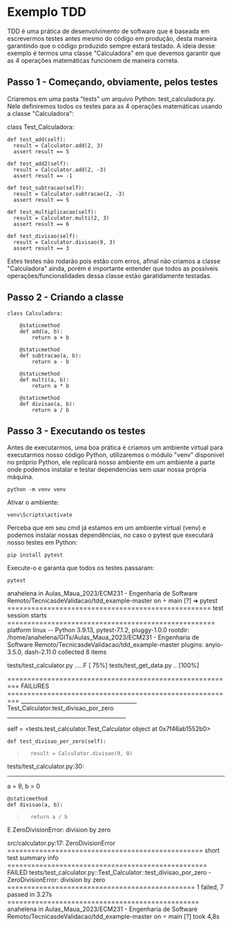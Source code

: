 # Exemplo TDD

TDD é uma prática de desenvolvimento de software que é baseada em escrevermos testes antes mesmo do código em produção, desta maneira garantindo que o código produzido sempre estará testado.
A ideia desse exemplo é termos uma classe "Calculadora" em que devemos garantir que as 4 operações matemáticas funcionem de maneira correta.

## Passo 1 - Começando, obviamente, pelos testes

Criaremos em uma pasta "tests" um arquivo Python: test_calculadora.py. Nele definiremos todos os testes para as 4 operações matemáticas usando a classe "Calculadora":

class Test_Calculadora:
  ```
  def test_add(self):
    result = Calculator.add(2, 3)
    assert result == 5
    
  def test_add2(self):
    result = Calculator.add(2, -3)
    assert result == -1

  def test_subtracao(self):
    result = Calculator.subtracao(2, -3)
    assert result == 5

  def test_multiplicacao(self):
    result = Calculator.multi(2, 3)
    assert result == 6

  def test_divisao(self):
    result = Calculator.divisao(9, 3)
    assert result == 3
  ```
Estes testes não rodarão pois estão com erros, afinal não criamos a classe "Calculadora" ainda, porém é importante entender que todos as possíveis operações/funcionalidades dessa classe estão garatidamente testadas.

## Passo 2 - Criando a classe
  ```
  class Calculadora:
      
      @staticmethod
      def add(a, b):
          return a + b

      @staticmethod
      def subtracao(a, b):
          return a - b

      @staticmethod
      def multi(a, b):
          return a * b

      @staticmethod
      def divisao(a, b):
          return a / b
  ```
## Passo 3 - Executando os testes
Antes de executarmos, uma boa prática é criamos um ambiente virtual para executarmos nosso código Python, utilizaremos o módulo "venv" disponivel no próprio Python, ele replicará nosso ambiente em um ambiente a parte onde podemos instalar e testar dependencias sem usar nossa própria máquina.
  ```
  python -m venv venv
  ```
Ativar o ambiente:
  ```
  venv\Scripts\activate
  ```

Perceba que em seu cmd já estamos em um ambiente virtual (venv) e podemos instalar nossas dependências, no caso o pytest que executará nosso testes em Python:
  ```
  pip install pytest
  ```
Execute-o e garanta que todos os testes passaram:
  ```
  pytest
  ```

anahelena in Aulas_Maua_2023/ECM231 - Engenharia de Software Remoto/TecnicasdeValidacao/tdd_example-master on  main [?] 
➜  pytest                                      
=================================================== test session starts ====================================================
platform linux -- Python 3.9.13, pytest-7.1.2, pluggy-1.0.0
rootdir: /home/anahelena/GITs/Aulas_Maua_2023/ECM231 - Engenharia de Software Remoto/TecnicasdeValidacao/tdd_example-master
plugins: anyio-3.5.0, dash-2.11.0
collected 8 items                                                                                                          

tests/test_calculator.py .....F                                                                                      [ 75%]
tests/test_get_data.py ..                                                                                            [100%]

========================================================= FAILURES =========================================================
__________________________________________ Test_Calculator.test_divisao_por_zero ___________________________________________

self = <tests.test_calculator.Test_Calculator object at 0x7f46ab1552b0>

    def test_divisao_por_zero(self):
>       result = Calculator.divisao(9, 0)

tests/test_calculator.py:30: 
_ _ _ _ _ _ _ _ _ _ _ _ _ _ _ _ _ _ _ _ _ _ _ _ _ _ _ _ _ _ _ _ _ _ _ _ _ _ _ _ _ _ _ _ _ _ _ _ _ _ _ _ _ _ _ _ _ _ _ _ _ _ 

a = 9, b = 0

    @staticmethod
    def divisao(a, b):
>       return a / b
E       ZeroDivisionError: division by zero

src/calculator.py:17: ZeroDivisionError
================================================= short test summary info ==================================================
FAILED tests/test_calculator.py::Test_Calculator::test_divisao_por_zero - ZeroDivisionError: division by zero
=============================================== 1 failed, 7 passed in 3.27s ================================================
anahelena in Aulas_Maua_2023/ECM231 - Engenharia de Software Remoto/TecnicasdeValidacao/tdd_example-master on  main [?] took 4,8s 


